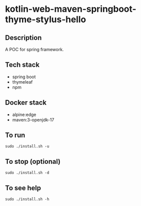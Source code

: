# kotlin-web-maven-springboot-thyme-stylus-hello

## Description
A POC for spring framework.

## Tech stack
- spring boot
- thymeleaf
- npm

## Docker stack
- alpine:edge
- maven:3-openjdk-17

## To run
`sudo ./install.sh -u`

## To stop (optional)
`sudo ./install.sh -d`

## To see help
`sudo ./install.sh -h`